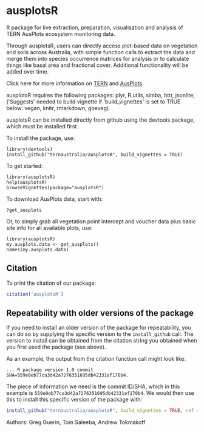 # ausplotsR
R package for live extraction, preparation, visualisation and analysis of TERN AusPlots ecosystem monitoring data.

Through ausplotsR, users can directly access plot-based data on vegetation and soils across Australia, with simple function calls to extract the data and merge them into species occurrence matrices for analysis or to calculate things like basal area and fractional cover. Additional functionality will be added over time.

Click here for more information on [TERN](http://www.tern.org.au) and [AusPlots](http://www.ausplots.org).

ausplotsR requires the following packages: plyr, R.utils, simba, httr, jsonlite; ('Suggests' needed to build vignette if 'build_vignettes' is set to TRUE below: vegan, knitr, rmarkdown, goeveg).

ausplotsR can be installed directly from github using the devtools package, which must be installed first.
 
To install the package, use:

```
library(devtools)
install_github("ternaustralia/ausplotsR", build_vignettes = TRUE)
``` 

To get started:

```
library(ausplotsR)
help(ausplotsR)
browseVignettes(package="ausplotsR")
```

To download AusPlots data, start with:

```
?get_ausplots
```

Or, to simply grab all vegetation point intercept and voucher data plus basic site info for all available plots, use:

```
library(ausplotsR)
my.ausplots.data <- get_ausplots()
names(my.ausplots.data)
```

## Citation
To print the citation of our package:
```R
citation('ausplotsR')
```

## Repeatability with older versions of the package
If you need to install an older version of the package for repeatability, you can do so by supplying the specific
version to the `install_github` call. The version to install can be obtained from the citation string you obtained when
you first used the package (see above).

As an example, the output from the citation function call might look like:
```
... R package version 1.0 commit SHA=559e0eb77ca3d42a7276351695db42331ef170b4.
```

The piece of information we need is the commit ID/SHA, which in this example is `559e0eb77ca3d42a7276351695db42331ef170b4`.
We would then use this to install this specific version of the package with:
```R
install_github("ternaustralia/ausplotsR", build_vignettes = TRUE, ref = '559e0eb77ca3d42a7276351695db42331ef170b4')
```

Authors: Greg Guerin, Tom Saleeba, Andrew Tokmakoff
